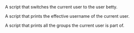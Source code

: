 A script that switches the current user to the user betty.

A script that prints the effective username of the current user.

A script that prints all the groups the current user is part of.


